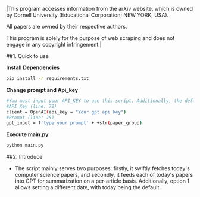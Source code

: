 |This program accesses information from the arXiv website, which is owned by Cornell
University (Educational Corporation; NEW YORK, USA).

All papers are owned by their respective authors.

This program is solely for the purpose of web scraping and does not engage in any
copyright infringement.|

##1. Quick to use

**Install Dependencies**
```bash
pip install -r requirements.txt
```

**Change prompt and Api_key**
```bash
#You must input your API_KEY to use this script. Additionally, the default PROMPT is set to Chinese. If you need another language, please modify it accordingly.
#API_Key (line: 72)
client = OpenAI(api_key = "Your gpt api key")
#Prompt (line: 75)
gpt_input = f'type your prompt' + +str(paper_group)
```

**Execute main.py**
```bash
python main.py
```

##2. Introduce
- The script mainly serves two purposes: firstly, it swiftly fetches today's computer science papers, and secondly, it feeds each of today's papers into GPT for summarization on a per-article basis. Additionally, option 1 allows setting a different date, with today being the default.
